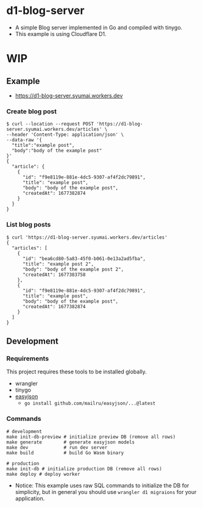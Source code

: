 # d1-blog-server

* A simple Blog server implemented in Go and compiled with tinygo.
* This example is using Cloudflare D1.

# WIP

## Example

* https://d1-blog-server.syumai.workers.dev

### Create blog post

```
$ curl --location --request POST 'https://d1-blog-server.syumai.workers.dev/articles' \
--header 'Content-Type: application/json' \
--data-raw '{
  "title":"example post",
  "body":"body of the example post"
}'
{
  "article": {
    {
      "id": "f9e8119e-881e-4dc5-9307-af4f2dc79891",
      "title": "example post",
      "body": "body of the example post",
      "createdAt": 1677382874
    }
  }
}
```

### List blog posts

```
$ curl 'https://d1-blog-server.syumai.workers.dev/articles'
{
  "articles": [
    {
      "id": "bea6cd80-5a83-45f0-b061-0e13a2ad5fba",
      "title": "example post 2",
      "body": "body of the example post 2",
      "createdAt": 1677383758
    },
    {
      "id": "f9e8119e-881e-4dc5-9307-af4f2dc79891",
      "title": "example post",
      "body": "body of the example post",
      "createdAt": 1677382874
    }
  ]
}
```

## Development

### Requirements

This project requires these tools to be installed globally.

* wrangler
* tinygo
* [easyjson](https://github.com/mailru/easyjson)
  - `go install github.com/mailru/easyjson/...@latest`

### Commands

```
# development
make init-db-preview # initialize preview DB (remove all rows)
make generate        # generate easyjson models
make dev             # run dev server
make build           # build Go Wasm binary

# production
make init-db # initialize production DB (remove all rows)
make deploy # deploy worker
```

* Notice: This example uses raw SQL commands to initialize the DB for simplicity, but in general you should use `wrangler d1 migraions` for your application.
